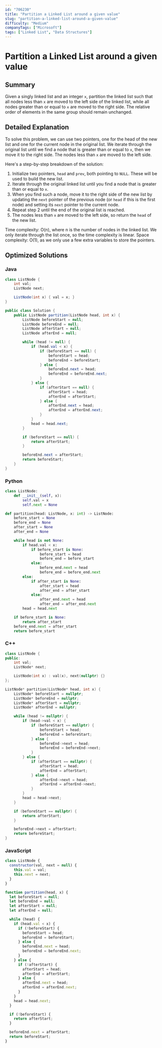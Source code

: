 ```yaml
---
id: "706230"
title: "Partition a Linked List around a given value"
slug: "partition-a-linked-list-around-a-given-value"
difficulty: "Medium"
companyTags: ["Microsoft"]
tags: ["Linked List", "Data Structures"]
---
```


Partition a Linked List around a given value
=============================================

## Summary
Given a singly linked list and an integer `x`, partition the linked list such that all nodes less than `x` are moved to the left side of the linked list, while all nodes greater than or equal to `x` are moved to the right side. The relative order of elements in the same group should remain unchanged.

## Detailed Explanation
To solve this problem, we can use two pointers, one for the head of the new list and one for the current node in the original list. We iterate through the original list until we find a node that is greater than or equal to `x`, then we move it to the right side. The nodes less than `x` are moved to the left side.

Here's a step-by-step breakdown of the solution:

1. Initialize two pointers, `head` and `prev`, both pointing to `NULL`. These will be used to build the new list.
2. Iterate through the original linked list until you find a node that is greater than or equal to `x`.
3. When you find such a node, move it to the right side of the new list by updating the `next` pointer of the previous node (or `head` if this is the first node) and setting its `next` pointer to the current node.
4. Repeat step 2 until the end of the original list is reached.
5. The nodes less than `x` are moved to the left side, so return the `head` of the new list.

Time complexity: O(n), where n is the number of nodes in the linked list. We only iterate through the list once, so the time complexity is linear.
Space complexity: O(1), as we only use a few extra variables to store the pointers.

## Optimized Solutions

### Java
```java
class ListNode {
    int val;
    ListNode next;

    ListNode(int x) { val = x; }
}

public class Solution {
    public ListNode partition(ListNode head, int x) {
        ListNode beforeStart = null;
        ListNode beforeEnd = null;
        ListNode afterStart = null;
        ListNode afterEnd = null;

        while (head != null) {
            if (head.val < x) {
                if (beforeStart == null) {
                    beforeStart = head;
                    beforeEnd = beforeStart;
                } else {
                    beforeEnd.next = head;
                    beforeEnd = beforeEnd.next;
                }
            } else {
                if (afterStart == null) {
                    afterStart = head;
                    afterEnd = afterStart;
                } else {
                    afterEnd.next = head;
                    afterEnd = afterEnd.next;
                }
            }
            head = head.next;
        }

        if (beforeStart == null) {
            return afterStart;
        }

        beforeEnd.next = afterStart;
        return beforeStart;
    }
}
```

### Python
```python
class ListNode:
    def __init__(self, x):
        self.val = x
        self.next = None

def partition(head: ListNode, x: int) -> ListNode:
    before_start = None
    before_end = None
    after_start = None
    after_end = None

    while head is not None:
        if head.val < x:
            if before_start is None:
                before_start = head
                before_end = before_start
            else:
                before_end.next = head
                before_end = before_end.next
        else:
            if after_start is None:
                after_start = head
                after_end = after_start
            else:
                after_end.next = head
                after_end = after_end.next
        head = head.next

    if before_start is None:
        return after_start
    before_end.next = after_start
    return before_start
```

### C++
```cpp
class ListNode {
public:
    int val;
    ListNode* next;

    ListNode(int x) : val(x), next(nullptr) {}
};

ListNode* partition(ListNode* head, int x) {
    ListNode* beforeStart = nullptr;
    ListNode* beforeEnd = nullptr;
    ListNode* afterStart = nullptr;
    ListNode* afterEnd = nullptr;

    while (head != nullptr) {
        if (head->val < x) {
            if (beforeStart == nullptr) {
                beforeStart = head;
                beforeEnd = beforeStart;
            } else {
                beforeEnd->next = head;
                beforeEnd = beforeEnd->next;
            }
        } else {
            if (afterStart == nullptr) {
                afterStart = head;
                afterEnd = afterStart;
            } else {
                afterEnd->next = head;
                afterEnd = afterEnd->next;
            }
        }
        head = head->next;
    }

    if (beforeStart == nullptr) {
        return afterStart;
    }

    beforeEnd->next = afterStart;
    return beforeStart;
}
```

### JavaScript
```javascript
class ListNode {
  constructor(val, next = null) {
    this.val = val;
    this.next = next;
  }
}

function partition(head, x) {
  let beforeStart = null;
  let beforeEnd = null;
  let afterStart = null;
  let afterEnd = null;

  while (head) {
    if (head.val < x) {
      if (!beforeStart) {
        beforeStart = head;
        beforeEnd = beforeStart;
      } else {
        beforeEnd.next = head;
        beforeEnd = beforeEnd.next;
      }
    } else {
      if (!afterStart) {
        afterStart = head;
        afterEnd = afterStart;
      } else {
        afterEnd.next = head;
        afterEnd = afterEnd.next;
      }
    }
    head = head.next;
  }

  if (!beforeStart) {
    return afterStart;
  }

  beforeEnd.next = afterStart;
  return beforeStart;
}
```